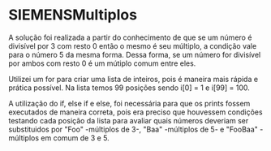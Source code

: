 # SIEMENSMultiplos
A solução foi realizada a partir do conhecimento de que se um número é divisível
por 3 com resto 0 então o mesmo é seu múltiplo, a condição vale para o número 5
da mesma forma. Dessa forma, se um número for divisível por ambos com resto 0
é um mútiplo comum entre eles.

Utilizei um for para criar uma lista de inteiros, pois é maneira mais rápida e
prática possível. Na lista temos 99 posições sendo i[0] = 1 e i[99] = 100.

A utilização do if, else if e else, foi necessária para que os prints fossem
executados de maneira correta, pois era preciso que houvessem condições testando 
cada posição da lista para avaliar quais números deveriam ser substituidos por 
"Foo" -múltiplos de 3-, "Baa" -múltiplos de 5- e "FooBaa" -múltiplos em comum
de 3 e 5.
